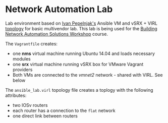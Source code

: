 # Network Automation Lab

Lab environment based on [Ivan Pepelnjak's](https://github.com/ipspace/) Ansible VM and vSRX + VIRL [topology](https://github.com/ipspace/NetOpsWorkshop/tree/master/topologies/vSRX%2BVIRL) for basic multivendor lab. This lab is being used for the [Building Network Automation Solutions Workshop](http://www.ipspace.net/Building_Network_Automation_Solutions) course.

The `Vagrantfile` creates:
* one **nms** virtual machine running Ubuntu 14.04 and loads necessary modules
* one **srx** virtual machine running vSRX box for VMware Vagrant providers
* Both VMs are connected to the *vmnet2* network - shared with VIRL. See below

The `ansible_lab.virl` topology file creates a toplogy with the following attributes:
* two IOSv routers
* each router has a connection to the `flat` network
* one direct link between routers


